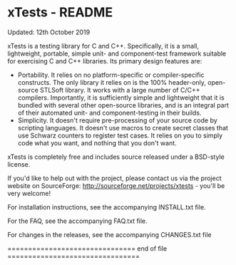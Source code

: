 xTests - README
===============

Updated:    12th October 2019



xTests is a testing library for C and C++. Specifically, it is a small,
lightweight, portable, simple unit- and component-test framework suitable
for exercising C and C++ libraries. Its primary design features are:

- Portability. It relies on no platform-specific or compiler-specific
constructs. The only library it relies on is the 100% header-only,
open-source STLSoft library. It works with a large number of C/C++
compilers. Importantly, it is sufficiently simple and lightweight that it
is bundled with several other open-source libraries, and is an integral
part of their automated unit- and component-testing in their builds.
- Simplicity. It doesn't require pre-processing of your source code by
scripting languages. It doesn't use macros to create secret classes that
use Schwarz counters to register test cases. It relies on you to simply
code what you want, and nothing that you don't want.

xTests is completely free and includes source released under a BSD-style
license.

If you'd like to help out with the project, please contact us via the
project website on SourceForge: http://sourceforge.net/projects/xtests -
you'll be very welcome!


For installation instructions, see the accompanying INSTALL.txt file.

For the FAQ, see the accompanying FAQ.txt file.

For changes in the releases, see the accompanying CHANGES.txt file

=============================== end of file ================================

